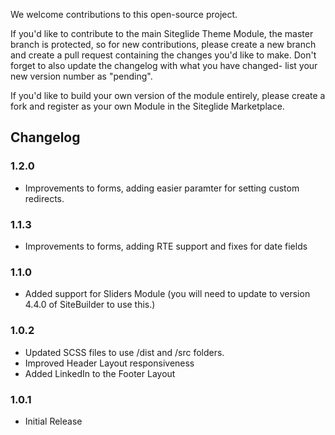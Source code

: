 We welcome contributions to this open-source project. 

If you'd like to contribute to the main Siteglide Theme Module, the master branch is protected, so for new contributions, please create a new branch and create a pull request containing the changes you'd like to make. Don't forget to also update the changelog with what you have changed- list your new version number as "pending".

If you'd like to build your own version of the module entirely, please create a fork and register as your own Module in the Siteglide Marketplace.

## Changelog

### 1.2.0

- Improvements to forms, adding easier paramter for setting custom redirects.

### 1.1.3

- Improvements to forms, adding RTE support and fixes for date fields

### 1.1.0

- Added support for Sliders Module (you will need to update to version 4.4.0 of SiteBuilder to use this.)

### 1.0.2

- Updated SCSS files to use /dist and /src folders.
- Improved Header Layout responsiveness
- Added LinkedIn to the Footer Layout

### 1.0.1

- Initial Release
